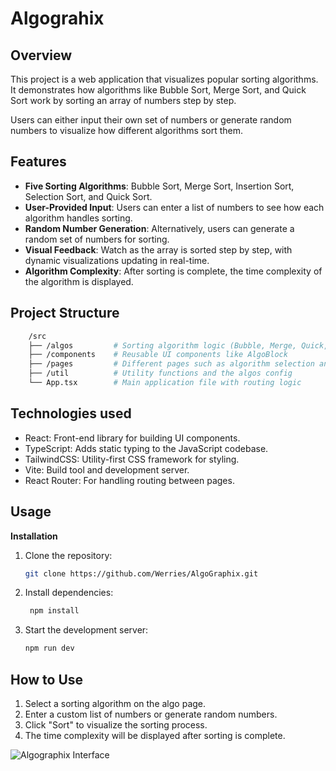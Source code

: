 # Algograhix

## Overview
This project is a web application that visualizes popular sorting algorithms. It demonstrates how algorithms like Bubble Sort, Merge Sort, and Quick Sort work by sorting an array of numbers step by step.

Users can either input their own set of numbers or generate random numbers to visualize how different algorithms sort them.

## Features
- **Five Sorting Algorithms**: Bubble Sort, Merge Sort, Insertion Sort, Selection Sort, and Quick Sort.
- **User-Provided Input**: Users can enter a list of numbers to see how each algorithm handles sorting.
- **Random Number Generation**: Alternatively, users can generate a random set of numbers for sorting.
- **Visual Feedback**: Watch as the array is sorted step by step, with dynamic visualizations updating in real-time.
- **Algorithm Complexity**: After sorting is complete, the time complexity of the algorithm is displayed.

## Project Structure

```bash
    /src
    ├── /algos         # Sorting algorithm logic (Bubble, Merge, Quick, etc.)
    ├── /components    # Reusable UI components like AlgoBlock
    ├── /pages         # Different pages such as algorithm selection and rendering
    ├── /util          # Utility functions and the algos config
    └── App.tsx        # Main application file with routing logic
```
## Technologies used
- React: Front-end library for building UI components.
- TypeScript: Adds static typing to the JavaScript codebase.
- TailwindCSS: Utility-first CSS framework for styling.
- Vite: Build tool and development server.
- React Router: For handling routing between pages.

## Usage
**Installation**
1. Clone the repository:
   ```bash
   git clone https://github.com/Werries/AlgoGraphix.git
   
2. Install dependencies:
   ```bash
    npm install
   
3. Start the development server:
    ```bash
    npm run dev

## How to Use
1. Select a sorting algorithm on the algo page.
2. Enter a custom list of numbers or generate random numbers.
3. Click "Sort" to visualize the sorting process.
4. The time complexity will be displayed after sorting is complete.

![Algographix Interface](./assets/algorahixRead.png)
